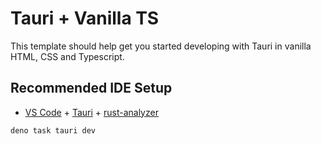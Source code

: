 # Tauri + Vanilla TS

This template should help get you started developing with Tauri in vanilla HTML,
CSS and Typescript.

## Recommended IDE Setup

- [VS Code](https://code.visualstudio.com/) +
  [Tauri](https://marketplace.visualstudio.com/items?itemName=tauri-apps.tauri-vscode) +
  [rust-analyzer](https://marketplace.visualstudio.com/items?itemName=rust-lang.rust-analyzer)

`deno task tauri dev`
